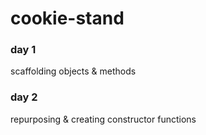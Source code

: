 # cookie-stand

### day 1

scaffolding
objects & methods

### day 2 

repurposing & creating constructor functions

